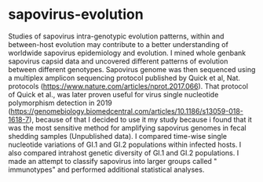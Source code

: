 # sapovirus-evolution
Studies of sapovirus intra-genotypic evolution patterns, within and between-host evolution may contribute to a better understanding of worldwide sapovirus epidemiology and evolution. 
I mined whole genbank sapovirus capsid data and uncovered different patterns of evolution between different genotypes. Sapovirus genome was then sequenced using a multiplex amplicon sequencing protocol published by Quick et al, Nat. protocols (https://www.nature.com/articles/nprot.2017.066). That protocol of Quick et al., was later proven useful for virus single nucleotide polymorphism detection in 2019 (https://genomebiology.biomedcentral.com/articles/10.1186/s13059-018-1618-7), because of that I decided to use it my study because i found that it was the most sensitive method for amplifying sapovirus genomes in fecal shedding samples (Unpublished data). 
I compared time-wise single nucleotide variations of GI.1 and GI.2 populations within infected hosts.
I also compared intrahost genetic diversity of GI.1 and GI.2 populations. 
I made an attempt to classify sapovirus into larger groups called " immunotypes" and performed additional statistical analyses. 
